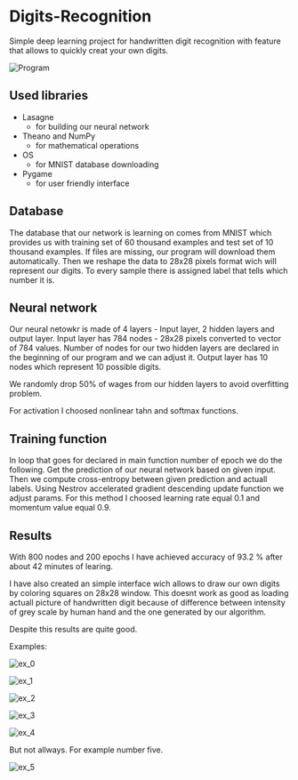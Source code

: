 # Digits-Recognition
Simple deep learning project for handwritten digit recognition with feature that allows to quickly creat your own digits.

![Program](https://github.com/NukeeMann/Digits-Recognition/blob/master/img/dr1.PNG)

## Used libraries
+ Lasagne 
  - for building our neural network
+ Theano and NumPy
  - for mathematical operations
+ OS
  - for MNIST database downloading
+ Pygame
  - for user friendly interface
  
## Database
The database that our network is learning on comes from MNIST which provides us with training set of 60 thousand examples and test set of 10 thousand examples. If files are missing, our program will download them automatically. Then we reshape the data to 28x28 pixels format wich will represent our digits. To every sample there is assigned label that tells which number it is.

## Neural network
Our neural netowkr is made of 4 layers - Input layer, 2 hidden layers and output layer.
Input layer has 784 nodes - 28x28 pixels converted to vector of 784 values.
Number of nodes for our two hidden layers are declared in the beginning of our program and we can adjust it.
Output layer has 10 nodes which represent 10 possible digits.

We randomly drop 50% of wages from our hidden layers to avoid overfitting problem.

For activation I choosed nonlinear tahn and softmax functions. 

## Training function
In loop that goes for declared in main function number of epoch we do the following.
Get the prediction of our neural network based on given input. Then we compute cross-entropy between given prediction and actuall labels. Using Nestrov accelerated gradient descending update function we adjust params. For this method I choosed learning rate equal 0.1 and momentum value equal 0.9.

## Results
With 800 nodes and 200 epochs I have achieved accuracy of 93.2 % after about 42 minutes of learing.

I have also created an simple interface wich allows to draw our own digits by coloring squares on 28x28 window. This doesnt work as good as loading actuall picture of handwritten digit because of 
difference between intensity of grey scale by human hand and the one generated by our algorithm.

Despite this results are quite good.

Examples:

![ex_0](https://github.com/NukeeMann/Digits-Recognition/blob/master/img/dr_0.PNG)

![ex_1](https://github.com/NukeeMann/Digits-Recognition/blob/master/img/dr_1.PNG)

![ex_2](https://github.com/NukeeMann/Digits-Recognition/blob/master/img/dr_2.PNG)

![ex_3](https://github.com/NukeeMann/Digits-Recognition/blob/master/img/dr_3.PNG)

![ex_4](https://github.com/NukeeMann/Digits-Recognition/blob/master/img/dr_4.PNG)

But not allways. For example number five.

![ex_5](https://github.com/NukeeMann/Digits-Recognition/blob/master/img/dr_5_fail.PNG)
